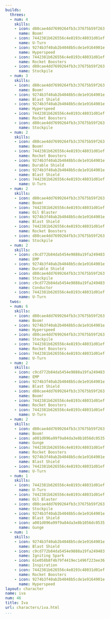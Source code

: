 ```yaml
---
builds:
  threes:
  - num: 4
    skills:
    - icon: d80cae4dd7699264fb3c37675b59f263
      name: Boom!
    - icon: 7442381b626556c4e8193c48031d01ef
      name: U-Turn
    - icon: 9274b3f40ab2b4048b5cde1e9164901e
      name: Hyperspeed
    - icon: 7442381b626556c4e8193c48031d01ef
      name: Rocket Boosters
    - icon: d80cae4dd7699264fb3c37675b59f263
      name: Stockpile
  - num: 3
    skills:
    - icon: d80cae4dd7699264fb3c37675b59f263
      name: Boom!
    - icon: 9274b3f40ab2b4048b5cde1e9164901e
      name: Blast Shield
    - icon: 9274b3f40ab2b4048b5cde1e9164901e
      name: Hyperspeed
    - icon: 7442381b626556c4e8193c48031d01ef
      name: Rocket Boosters
    - icon: d80cae4dd7699264fb3c37675b59f263
      name: Stockpile
  - num: 2
    skills:
    - icon: d80cae4dd7699264fb3c37675b59f263
      name: Boom!
    - icon: 7442381b626556c4e8193c48031d01ef
      name: Rocket Boosters
    - icon: 9274b3f40ab2b4048b5cde1e9164901e
      name: Durable Shield
    - icon: 9274b3f40ab2b4048b5cde1e9164901e
      name: Blast Shield
    - icon: 7442381b626556c4e8193c48031d01ef
      name: U-Turn
  - num: 2
    skills:
    - icon: d80cae4dd7699264fb3c37675b59f263
      name: Boom!
    - icon: 7442381b626556c4e8193c48031d01ef
      name: Oil Blaster
    - icon: 9274b3f40ab2b4048b5cde1e9164901e
      name: Blast Shield
    - icon: 7442381b626556c4e8193c48031d01ef
      name: Rocket Boosters
    - icon: d80cae4dd7699264fb3c37675b59f263
      name: Stockpile
  - num: 2
    skills:
    - icon: c9cd772b84da5454e9888a19fa249483
      name: EMP
    - icon: 9274b3f40ab2b4048b5cde1e9164901e
      name: Durable Shield
    - icon: d80cae4dd7699264fb3c37675b59f263
      name: Stockpile
    - icon: c9cd772b84da5454e9888a19fa249483
      name: Conductor
    - icon: 7442381b626556c4e8193c48031d01ef
      name: U-Turn
  twos:
  - num: 6
    skills:
    - icon: d80cae4dd7699264fb3c37675b59f263
      name: Boom!
    - icon: 9274b3f40ab2b4048b5cde1e9164901e
      name: Hyperspeed
    - icon: d80cae4dd7699264fb3c37675b59f263
      name: Stockpile
    - icon: 7442381b626556c4e8193c48031d01ef
      name: Rocket Boosters
    - icon: 7442381b626556c4e8193c48031d01ef
      name: U-Turn
  - num: 2
    skills:
    - icon: c9cd772b84da5454e9888a19fa249483
      name: EMP
    - icon: 9274b3f40ab2b4048b5cde1e9164901e
      name: Blast Shield
    - icon: d80cae4dd7699264fb3c37675b59f263
      name: Boom!
    - icon: 7442381b626556c4e8193c48031d01ef
      name: Rocket Boosters
    - icon: 7442381b626556c4e8193c48031d01ef
      name: U-Turn
  - num: 2
    skills:
    - icon: d80cae4dd7699264fb3c37675b59f263
      name: Boom!
    - icon: a001d096a99f9a84da3e8b1056dc0535
      name: Gunge
    - icon: 7442381b626556c4e8193c48031d01ef
      name: Rocket Boosters
    - icon: 9274b3f40ab2b4048b5cde1e9164901e
      name: Blast Shield
    - icon: 7442381b626556c4e8193c48031d01ef
      name: U-Turn
  - num: 1
    skills:
    - icon: 7442381b626556c4e8193c48031d01ef
      name: U-Turn
    - icon: 7442381b626556c4e8193c48031d01ef
      name: Oil Blaster
    - icon: d80cae4dd7699264fb3c37675b59f263
      name: Stockpile
    - icon: 9274b3f40ab2b4048b5cde1e9164901e
      name: Blast Shield
    - icon: a001d096a99f9a84da3e8b1056dc0535
      name: Gunge
  - num: 1
    skills:
    - icon: 9274b3f40ab2b4048b5cde1e9164901e
      name: Blast Shield
    - icon: c9cd772b84da5454e9888a19fa249483
      name: Igniting Spark
    - icon: 61e058b8f4b79f4419ec1496f223ee36
      name: Inspiration
    - icon: 7442381b626556c4e8193c48031d01ef
      name: Rocket Boosters
    - icon: 9274b3f40ab2b4048b5cde1e9164901e
      name: Hyperspeed
layout: character
name: iva
num: 46
title: Iva
url: characters/iva.html
...
```

